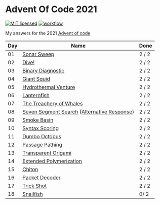 # Advent Of Code 2021

[![MIT licensed](https://img.shields.io/badge/license-MIT-blue.svg)](./LICENSE)
[![workflow](https://github.com/ManevilleF/AdventOfCode2021/actions/workflows/rust.yaml/badge.svg)](https://github.com/ManevilleF/AdventOfCode2021/actions/workflows/rust.yaml)

My answers for the 2021 [Advent of code](https://adventofcode.com/2021)

| Day | Name | Done |
|-----|------|------|
| 01 | [Sonar Sweep](day_01/src/main.rs)|  2 / 2 |
| 02 | [Dive!](day_02/src/main.rs) | 2 / 2 |
| 03 | [Binary Diagnostic](day_03/src/main.rs)|  2 / 2 |
| 04 | [Giant Squid](day_04/src/main.rs) | 2 / 2 |
| 05 | [Hydrothermal Venture](day_05/src/main.rs) | 2 / 2 |
| 06 | [Lanternfish](day_06/src/main.rs) | 2 / 2 |
| 07 | [The Treachery of Whales](day_07/src/main.rs)|  2 / 2 |
| 08 | [Seven Segment Search](day_08/src/main.rs) ([Alternative Response](day_08_alternative/src/main.rs))| 2 / 2 |
| 09 | [Smoke Basin](day_09/src/main.rs) | 2 / 2 |
| 10 | [Syntax Scoring](day_10/src/main.rs) | 2 / 2 |
| 11 | [Dumbo Octopus](day_11/src/main.rs) | 2 / 2 |
| 12 | [Passage Pathing](day_12/src/main.rs) | 2 / 2 |
| 13 | [Transparent Origami](day_13/src/main.rs) | 2 / 2 |
| 14 | [Extended Polymerization](day_14/src/main.rs) | 2 / 2 |
| 15 | [Chiton](day_15/src/main.rs) | 2 / 2 |
| 16 | [Packet Decoder](day_16/src/main.rs) | 2 / 2 |
| 17 | [Trick Shot](day_17/src/main.rs) | 2 / 2 |
| 18 | [Snailfish](day_18/src/main.rs) | 0/ 2 |